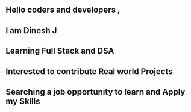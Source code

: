 
## Hello coders and developers ,
## I am Dinesh J
## Learning Full Stack and DSA
## Interested to contribute Real world Projects
## Searching a job opportunity to learn and Apply my Skills

    
  
  
  
